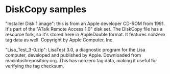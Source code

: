 # DiskCopy samples #

"Installer Disk 1.image": this is from an Apple developer CD-ROM from 1991.
It's part of the "ATalk Remote Access 1.0" disk set.  The DiskCopy file has
a resource fork, so it's stored here in AppleDouble format.  It features
nonzero tag data as well.  Copyright by Apple Computer, Inc.

"Lisa_Test_3-0.zip": LisaTest 3.0, a diagnostic program for the Lisa computer,
developed and published by Apple.  Downloaded from macintoshrepository.org.
This has nonzero tag data, making it useful for verifying the tag checksum.
